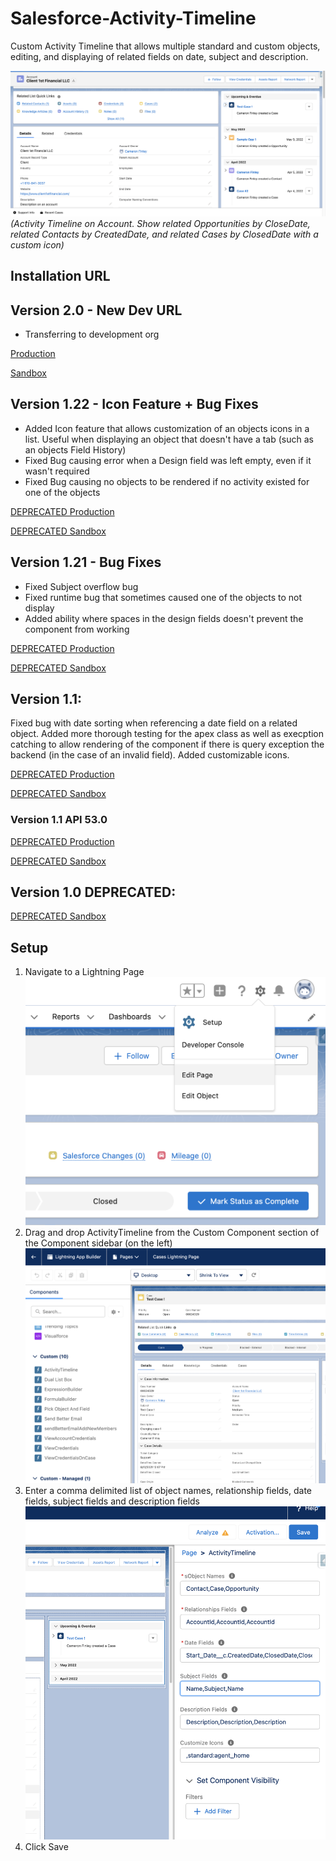 # Salesforce-Activity-Timeline
Custom Activity Timeline that allows multiple standard and custom objects, editing, and displaying of related fields on date, subject and description.

![GitHub Logo](/images/Image1.png)
*(Activity Timeline on Account. Show related Opportunities by CloseDate, related Contacts by CreatedDate, and related Cases by ClosedDate with a custom icon)*

## Installation URL

## Version 2.0 - New Dev URL
- Transferring to development org

[Production](https://login.salesforce.com/packaging/installPackage.apexp?p0=04t8c0000016cEb)

[Sandbox](https://test.salesforce.com/packaging/installPackage.apexp?p0=04t8c0000016cEb)

## Version 1.22 - Icon Feature + Bug Fixes
- Added Icon feature that allows customization of an objects icons in a list. Useful when displaying an object that doesn't have a tab (such as an objects Field History)
- Fixed Bug causing error when a Design field was left empty, even if it wasn't required
- Fixed Bug causing no objects to be rendered if no activity existed for one of the objects

[DEPRECATED Production](https://login.salesforce.com/packaging/installPackage.apexp?p0=04t3K0000009BQK&isdtp=p1)

[DEPRECATED Sandbox](https://test.salesforce.com/packaging/installPackage.apexp?p0=04t3K0000009BQK&isdtp=p1)

## Version 1.21 - Bug Fixes
- Fixed Subject overflow bug
- Fixed runtime bug that sometimes caused one of the objects to not display
- Added ability where spaces in the design fields doesn't prevent the component from working

[DEPRECATED Production](https://login.salesforce.com/packaging/installPackage.apexp?p0=04t3K0000009BPM&isdtp=p1)

[DEPRECATED Sandbox](https://test.salesforce.com/packaging/installPackage.apexp?p0=04t3K0000009BPM&isdtp=p1)

## Version 1.1:
Fixed bug with date sorting when referencing a date field on a related object. Added more thorough testing for the apex class as well as execption catching to allow rendering of the component if there is query exception the backend (in the case of an invalid field). Added customizable icons.

[DEPRECATED Production](https://login.salesforce.com/packaging/installPackage.apexp?p0=04t3K0000009BMr)

[DEPRECATED Sandbox](https://test.salesforce.com/packaging/installPackage.apexp?p0=04t3K0000009BMr)

### Version 1.1 API 53.0

[DEPRECATED Production](https://login.salesforce.com/packaging/installPackage.apexp?p0=04t3K0000009BPC&isdtp=p1)

[DEPRECATED Sandbox](https://test.salesforce.com/packaging/installPackage.apexp?p0=04t3K0000009BPC&isdtp=p1)

## Version 1.0 **DEPRECATED**:
[DEPRECATED Sandbox](https://test.salesforce.com/packaging/installPackage.apexp?p0=04t3K0000009BMm)

## Setup
1. Navigate to a Lightning Page
![GitHub Logo](/images/Image3.png)
2. Drag and drop ActivityTimeline from the Custom Component section of the Component sidebar (on the left)
![GitHub Logo](/images/Image4.png)
3. Enter a comma delimited list of object names, relationship fields, date fields, subject fields and description fields
![GitHub Logo](/images/Image2.png)
4. Click Save
